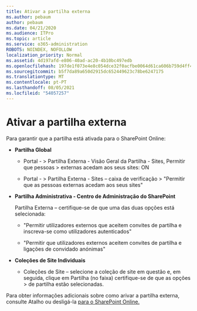 ```yaml
---
title: Ativar a partilha externa
ms.author: pebaum
author: pebaum
ms.date: 04/21/2020
ms.audience: ITPro
ms.topic: article
ms.service: o365-administration
ROBOTS: NOINDEX, NOFOLLOW
localization_priority: Normal
ms.assetid: 4d197afd-e806-40ad-ac20-4b10bc497edb
ms.openlocfilehash: 197de1f073e4e8c054dce32f0acfbe0064d61ca606b759d4ff45e0bc8a4b5cab
ms.sourcegitcommit: b5f7da89a650d2915dc652449623c78be6247175
ms.translationtype: MT
ms.contentlocale: pt-PT
ms.lasthandoff: 08/05/2021
ms.locfileid: "54057257"
---
```

# <a name="enable-external-sharing"></a>Ativar a partilha externa

 Para garantir que a partilha está ativada para o SharePoint Online:
  
- **Partilha Global**
    
  - Portal - \> Partilha Externa - Visão Geral da Partilha - Sites, Permitir que pessoas \> externas acedam aos seus sites: ON
    
  - Portal - \> Partilha Externa - Sites – caixa de verificação \> "Permitir que as pessoas externas acedam aos seus sites"
    
- **Partilha Administrativa - Centro de Administração do SharePoint**
    
    Partilha Externa – certifique-se de que uma das duas opções está selecionada:
    
  - "Permitir utilizadores externos que aceitem convites de partilha e inscreva-se como utilizadores autenticados"
    
  - "Permitir que utilizadores externos aceitem convites de partilha e ligações de convidado anónimas"
    
- **Coleções de Site Individuais**
    
  - Coleções de Site – selecione a coleção de site em questão e, em seguida, clique em Partilha (no faixa) certifique-se de que as opções \> de partilha estão selecionadas.
    
Para obter informações adicionais sobre como arivar a partilha externa, consulte Atalho ou desligá-la [para o SharePoint Online.](https://go.microsoft.com/fwlink/?linkid=2047681&amp;clcid=0x409)
  

